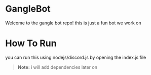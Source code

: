# GangleBot

Welcome to the gangle bot repo! this is just a fun bot we work on


# How To Run

you can run this using nodejs/discord.js by opening the index.js file

> **Note:** i will add dependencies later on

